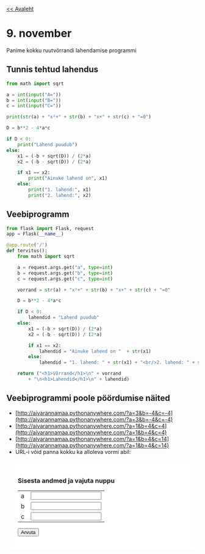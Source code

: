 [<< Avaleht](/)

<style>
.pre {
    font-family: monospace;
    white-space: pre;
}

aside.notice {
    background-color:#fffed6;
    border-color: black;
    border-width: 1px;
    padding: 10px;
    margin-bottom: 20px;
}

</style>

# 9. november 

Panime kokku ruutvõrrandi lahendamise programmi

## Tunnis tehtud lahendus

```python
from math import sqrt

a = int(input("A="))
b = int(input("B="))
c = int(input("C="))

print(str(a) + "x²+" + str(b) + "x+" + str(c) + "=0")

D = b**2 - 4*a*c

if D < 0:
    print("Lahend puudub")
else:
    x1 = (-b + sqrt(D)) / (2*a)
    x2 = (-b - sqrt(D)) / (2*a)

    if x1 == x2:
        print("Ainuke lahend on", x1)
    else:
        print("1. lahend:", x1)
        print("2. lahend:", x2)
```

## Veebiprogramm

```python
from flask import Flask, request
app = Flask(__name__)

@app.route('/')
def tervitus():
    from math import sqrt

    a = request.args.get("a", type=int)
    b = request.args.get("b", type=int)
    c = request.args.get("c", type=int)

    vorrand = str(a) + "x²+" + str(b) + "x+" + str(c) + "=0"

    D = b**2 - 4*a*c

    if D < 0:
        lahendid = "Lahend puudub"
    else:
        x1 = (-b + sqrt(D)) / (2*a)
        x2 = (-b - sqrt(D)) / (2*a)

        if x1 == x2:
            lahendid = "Ainuke lahend on "  + str(x1)
        else:
            lahendid = "1. lahend: " + str(x1) + "<br/>2. lahend: " + str(x2)

    return ("<h1>Võrrand</h1>\n" + vorrand
        + "\n<h1>Lahendid</h1>\n" + lahendid)

```

## Veebiprogrammi poole pöördumise näited

* [http://aivarannamaa.pythonanywhere.com/?a=3&b=-4&c=-4](http://aivarannamaa.pythonanywhere.com/?a=3&b=-4&c=-4)
* [http://aivarannamaa.pythonanywhere.com/?a=1&b=4&c=4](http://aivarannamaa.pythonanywhere.com/?a=1&b=4&c=4)
* [http://aivarannamaa.pythonanywhere.com/?a=1&b=4&c=14](http://aivarannamaa.pythonanywhere.com/?a=1&b=4&c=14)
* URL-i võid panna kokku ka alloleva vormi abil:

<div style="background-color:white; padding:20px; margin:10px">
<h3>Sisesta andmed ja vajuta nuppu</h3>
<form action="https://aivarannamaa.pythonanywhere.com/">
  <table border="0">
  <tr><td>a</td><td><input type="number" name="a"></td></tr>
  <tr><td>b</td><td><input type="number" name="b"></td></tr>
  <tr><td>c</td><td><input type="number" name="c"></td></tr>
  </table>
  <input type="submit" value="Arvuta">
</form> 
</div>



